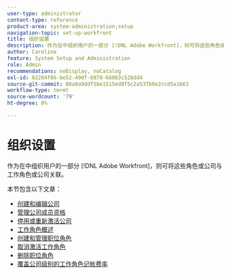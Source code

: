 ```yaml
---
user-type: administrator
content-type: reference
product-area: system-administration;setup
navigation-topic: set-up-workfront
title: 组织设置
description: 作为在中组织用户的一部分 [!DNL Adobe Workfront]，则可将这些角色或公司与工作角色或公司关联。
author: Caroline
feature: System Setup and Administration
role: Admin
recommendations: noDisplay, noCatalog
exl-id: 82204f86-be52-49df-b070-66003c528dd4
source-git-commit: 86a0a9ddf5be1515ed8f5c2a537b0e2ccd5a1b63
workflow-type: tm+mt
source-wordcount: '79'
ht-degree: 0%

---
```


# 组织设置

作为在中组织用户的一部分 [!DNL Adobe Workfront]，则可将这些角色或公司与工作角色或公司关联。

本节包含以下文章：

* [创建和编辑公司](../../../administration-and-setup/set-up-workfront/organizational-setup/create-and-edit-companies.md)
* [管理公司成员资格](../../../administration-and-setup/set-up-workfront/organizational-setup/manage-company-memberships.md)
* [停用或重新激活公司](../../../administration-and-setup/set-up-workfront/organizational-setup/deactivate-a-company.md)
* [工作角色概述](../../../administration-and-setup/set-up-workfront/organizational-setup/job-role-overview.md)
* [创建和管理职位角色](../../../administration-and-setup/set-up-workfront/organizational-setup/create-manage-job-roles.md)
* [取消激活工作角色](../../../administration-and-setup/set-up-workfront/organizational-setup/deactivate-job-roles.md)
* [删除职位角色](../../../administration-and-setup/set-up-workfront/organizational-setup/delete-job-roles.md)
* [覆盖公司级别的工作角色记帐费率](../../../administration-and-setup/set-up-workfront/organizational-setup/override-job-role-billing-rates-company-level.md)
